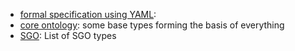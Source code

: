 
* [formal specification using YAML](YAML_Format.md):
* [core ontology](core.yaml): some base types forming the basis of everything
* [SGO](SGO.md): List of SGO types 

